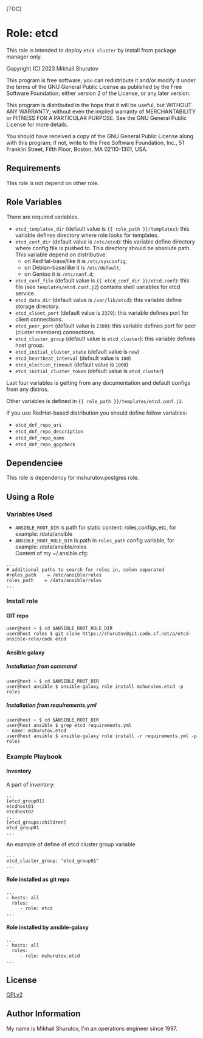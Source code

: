 [TOC]

Role: etcd
=========

This role is intended to deploy `etcd cluster` by install from package manager only.

Copyright (C) 2023  Mikhail Shurutov

This program is free software; you can redistribute it and/or
modify it under the terms of the GNU General Public License
as published by the Free Software Foundation; either version 2
of the License, or any later version.

This program is distributed in the hope that it will be useful,
but WITHOUT ANY WARRANTY; without even the implied warranty of
MERCHANTABILITY or FITNESS FOR A PARTICULAR PURPOSE.  See the
GNU General Public License for more details.

You should have received a copy of the GNU General Public License
along with this program; if not, write to the Free Software
Foundation, Inc., 51 Franklin Street, Fifth Floor, Boston, MA  02110-1301, USA.

Requirements
------------

This role is not depend on other role.

Role Variables
--------------

There are required variables.

* `etcd_templates_dir` (default value is `{{ role_path }}/templates`): this variable defines directory where role looks for templates.
* `etcd_conf_dir` (default value is `/etc/etcd`): this variable define directory where config file is pushed to. This directory should be absolute path. This variable depend on distributive:
    * on RedHat-base/like it is `/etc/sysconfig`;
    * on Debian-base/like it is `/etc/default`;
    * on Gentoo it is `/etc/conf.d`;
* `etcd_conf_file` (default value is `{{ etcd_conf_dir }}/etcd.conf`): this file (see `templates/etcd.conf.j2`) contains shell variables for etcd service.
* `etcd_data_dir` (default value is `/var/lib/etcd`): this variable define storage directory.
* `etcd_client_port` (default value is `2379`): this variable defines port for client connections.
* `etcd_peer_port` (default value is `2380`): this variable defines port for peer (cluster members) connections.
* `etcd_cluster_group` (default value is `etcd_cluster`): this variable defines host group.
* `etcd_initial_cluster_state` (default value is `new`)
* `etcd_heartbeat_interval` (default value is `100`)
* `etcd_election_timeout` (default value is `1000`)
* `etcd_initial_cluster_token` (default value is `etcd_cluster`)

Last four variables is getting from any documentation and default configs from any distros.

Other variables is defined in `{{ role_path }}/templates/etcd.conf.j2`.

If you use RedHat-based distribution you should define follow variables:
* `etcd_dnf_repo_uri`
* `etcd_dnf_repo_description`
* `etcd_dnf_repo_name`
* `etcd_dnf_repo_gpgcheck`
 

Dependenciee
------------

This role is dependency for mshurutov.postgres role.

Using a Role
----------------

### Variables Used

* `ANSIBLE_ROOT_DIR` is path for static content: roles,configs,etc, for example: /data/ansible
* `ANSIBLE_ROOT_ROLE_DIR` is path in `roles_path` config variable, for example: /data/ansible/roles  
Content of my ~/.ansible.cfg:
```
...
# additional paths to search for roles in, colon separated
#roles_path    = /etc/ansible/roles
roles_path    = /data/ansible/roles
...
```

### Install role
#### GIT repo

    user@host ~ $ cd $ANSIBLE_ROOT_ROLE_DIR
    user@host roles $ git clone https://shurutov@git.code.sf.net/p/etcd-ansible-role/code etcd

#### Ansible galaxy
##### Installation from command

    user@host ~ $ cd $ANSIBLE_ROOT_DIR
    user@host ansible $ ansible-galaxy role install mshurutov.etcd -p roles

##### Installation from requirements.yml

    user@host ~ $ cd $ANSIBLE_ROOT_DIR
    user@host ansible $ grep etcd requirements.yml
    - name: mshurutov.etcd
    user@host ansible $ ansible-galaxy role install -r requirements.yml -p roles

### Example Playbook

#### Inventory
A part of inventory:
```
...
[etcd_group01]
etcdhost01
etcdhost02
...
[etcd_groups:children]
etcd_group01
...
```
An example of define of etcd cluster group variable
```
...
etcd_cluster_group: "etcd_group01"
...
```
#### Role installed as git repo

    ...
    - hosts: all
      roles:
         - role: etcd
    ...

#### Role installed by ansible-galaxy

    ...
    - hosts: all
      roles:
         - role: mshurutov.etcd
    ...

License
-------

[GPLv2](https://www.gnu.org/licenses/old-licenses/gpl-2.0.txt)

Author Information
------------------

My name is Mikhail Shurutov, I'm an operations engineer since 1997.
